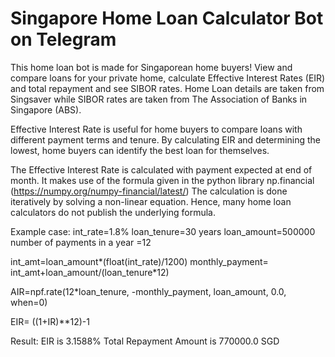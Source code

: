 # Singapore Home Loan Calculator Bot on Telegram
This home loan bot is made for Singaporean home buyers! View and compare loans for your private home, calculate Effective Interest Rates (EIR) and total repayment and see SIBOR rates. Home Loan details are taken from Singsaver while SIBOR rates are taken from The Association of Banks in Singapore (ABS).

Effective Interest Rate is useful for home buyers to compare loans with different payment terms and tenure. By calculating EIR and determining the lowest, home buyers can identify the best loan for themselves.

The Effective Interest Rate is calculated with payment expected at end of month. It makes use of the formula given in the python library np.financial (https://numpy.org/numpy-financial/latest/)
The calculation is done iteratively by solving a non-linear equation. Hence, many home loan calculators do not publish the underlying formula. 

Example case:
  int_rate=1.8%
  loan_tenure=30 years
  loan_amount=500000
  number of payments in a year =12

  int_amt=loan_amount*(float(int_rate)/1200)
  monthly_payment= int_amt+loan_amount/(loan_tenure*12)

  AIR=npf.rate(12*loan_tenure, -monthly_payment, loan_amount, 0.0, when=0)

  EIR= ((1+IR)**12)-1

Result:
  EIR is 3.1588% Total Repayment Amount is 770000.0 SGD
